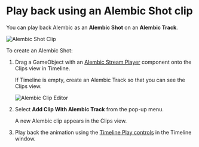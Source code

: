 # Play back using an Alembic Shot clip

You can play back Alembic as an **Alembic Shot** on an **Alembic Track**.

![Alembic Shot Clip](images/abc_shot_clip.gif)

To create an Alembic Shot:

1. Drag a GameObject with an [Alembic Stream Player](ref_StreamPlayer.md) component onto the Clips view in Timeline.

   If Timeline is empty, create an Alembic Track so that you can see the Clips view.

   ![Alembic Clip Editor](images/abc_clip_editor.png)

2. Select **Add Clip With Alembic Track** from the pop-up menu.

   A new Alembic clip appears in the Clips view.

3. Play back the animation using the [Timeline Play controls](https://docs.unity3d.com/Manual/TimelinePlaybackControls.html) in the Timeline window.
